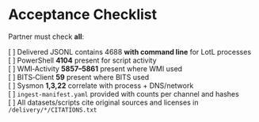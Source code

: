 # Acceptance Checklist

Partner must check **all**:

[ ] Delivered JSONL contains 4688 **with command line** for LotL processes  
[ ] PowerShell **4104** present for script activity  
[ ] WMI‑Activity **5857–5861** present where WMI used  
[ ] BITS‑Client **59** present where BITS used  
[ ] Sysmon **1,3,22** correlate with process + DNS/network  
[ ] `ingest-manifest.yaml` provided with counts per channel and hashes  
[ ] All datasets/scripts cite original sources and licenses in `/delivery/*/CITATIONS.txt`
